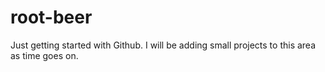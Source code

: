 # root-beer

Just getting started with Github. I will be adding small projects to this area as time goes on. 

